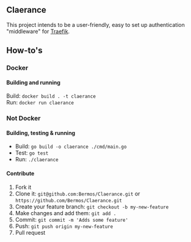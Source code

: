 Claerance
---------

This project intends to be a user-friendly, easy to set up authentication
"middleware" for [Traefik](https://github.com/containous/traefik).

## How-to's

### Docker
#### Building and running
Build: `docker build . -t claerance`  
Run: `docker run claerance`

### Not Docker
#### Building, testing & running
- Build: `go build -o claerance ./cmd/main.go`
- Test: `go test`
- Run: `./claerance`

#### Contribute
1. Fork it
2. Clone it: `git@github.com:Bermos/Claerance.git` or `https://github.com/Bermos/Claerance.git`
3. Create your feature branch: `git checkout -b my-new-feature`
4. Make changes and add them: `git add .`
5. Commit: `git commit -m 'Adds some feature'`
6. Push: `git push origin my-new-feature`
7. Pull request
